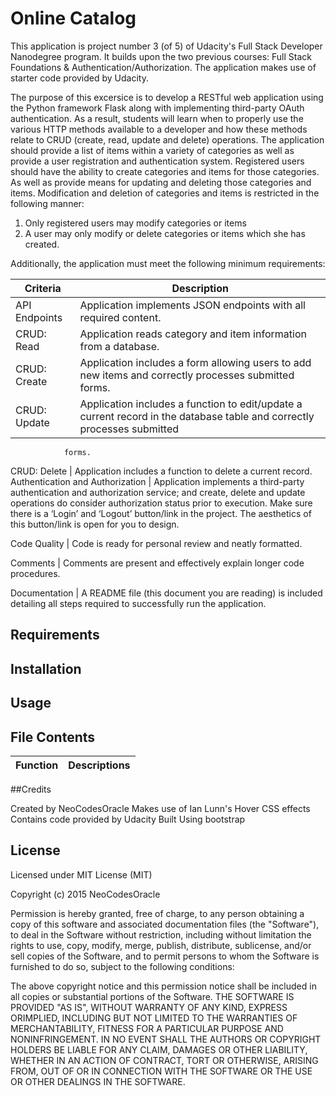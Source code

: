 # Online Catalog

This application is project number 3 (of 5) of Udacity's Full Stack Developer 
Nanodegree program. It builds upon the two previous courses: Full Stack 
Foundations & Authentication/Authorization. The application makes use of
starter code provided by Udacity.

The purpose of this excersice is to develop a RESTful web application using 
the Python framework Flask along with implementing third-party OAuth 
authentication. As a result, students will learn when to properly use the 
various HTTP methods available to a developer and how these methods relate to 
CRUD (create, read, update and delete) operations. The application should 
provide a list of items within a variety of categories as well as provide a 
user registration and authentication system. Registered users should have the
ability to create categories and items for those categories. As well as 
provide means for updating and deleting those categories and items. 
Modification and deletion of categories and items is restricted in the 
following manner:

1. Only registered users may modify categories or items
2. A user may only modify or delete categories or items which she has created.

Additionally, the application must meet the following minimum requirements:

Criteria 	  		|	Description
--------------------|-----------------------------------------------------------------
API Endpoints | Application implements JSON endpoints with all required content.
CRUD: Read 	  | Application reads category and item information from a database.
CRUD: Create  |	Application includes a form allowing users to add new items and correctly processes submitted forms.
CRUD: Update  |	Application includes a function to edit/update a current record in the database table and correctly processes submitted 
				forms.
CRUD: Delete  |	Application includes a function to delete a current record.
Authentication and Authorization | 	Application implements a third-party authentication and authorization service; and create, delete and update operations do consider authorization status prior to execution. Make sure there is a ‘Login’ and ‘Logout’ button/link in the project. The aesthetics of this button/link is open for you to design.

Code Quality  |	Code is ready for personal review and neatly formatted.

Comments 	  |	Comments are present and effectively explain longer code procedures.

Documentation |	A README file (this document you are reading) is included detailing all steps required to successfully run the application.

## Requirements


## Installation


## Usage


## File Contents


Function 	| Descriptions
------------|-------------


##Credits

Created by NeoCodesOracle
Makes use of Ian Lunn's Hover CSS effects
Contains code provided by Udacity
Built Using bootstrap

## License

Licensed under MIT License (MIT)

Copyright (c) 2015 NeoCodesOracle

Permission is hereby granted, free of charge, to any person obtaining a copy of this software and associated
documentation files (the "Software"), to deal in the Software without restriction, including without 
limitation the rights to use, copy, modify, merge, publish, distribute, sublicense, and/or sell copies of the
Software, and to permit persons to whom the Software is furnished to do so, subject to the following conditions:

The above copyright notice and this permission notice shall be included in all copies or substantial 
portions of the Software. THE SOFTWARE IS PROVIDED "AS IS", WITHOUT WARRANTY OF ANY KIND, EXPRESS ORIMPLIED,
INCLUDING BUT NOT LIMITED TO THE WARRANTIES OF MERCHANTABILITY, FITNESS FOR A PARTICULAR PURPOSE AND 
NONINFRINGEMENT. IN NO EVENT SHALL THE AUTHORS OR COPYRIGHT HOLDERS BE LIABLE FOR ANY CLAIM, DAMAGES OR OTHER
LIABILITY, WHETHER IN AN ACTION OF CONTRACT, TORT OR OTHERWISE, ARISING FROM, OUT OF OR IN CONNECTION WITH
THE SOFTWARE OR THE USE OR OTHER DEALINGS IN THE SOFTWARE.